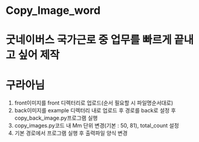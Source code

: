 # Copy_Image_word
# 굿네이버스 국가근로 중 업무를 빠르게 끝내고 싶어 제작
# 구라아님

1. front이미지를 front 디렉터리로 업로드(순서 필요할 시 파일명순서대로)
2. back이미지를 example 디렉터리 내로 업로드 후 경로를 back로 설정 후 copy_back_image.py프로그램 실행
3. copy_images.py코드 내 Mm 단위 변경(기본 : 50, 81), total_count 설정
4. 기본 경로에서 프로그램 실행 후 출력파일 양식 변경
